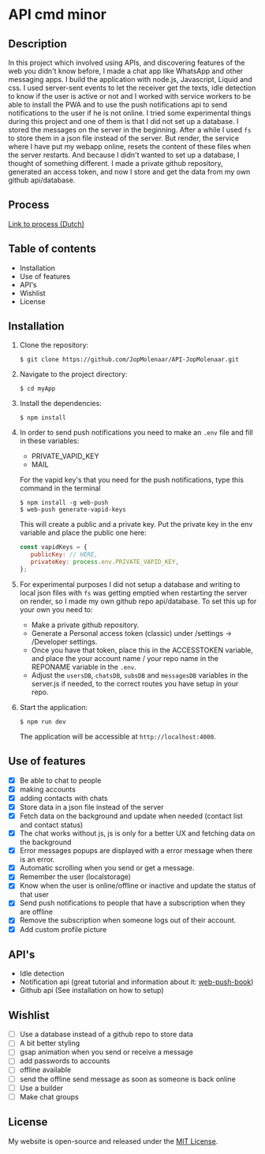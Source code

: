 # API cmd minor

## Description

In this project which involved using APIs, and discovering features of the web you didn't know before, I made a chat app like WhatsApp and other messaging apps. I build the application with node.js, Javascript, Liquid and css. I used server-sent events to let the receiver get the texts, idle detection to know if the user is active or not and I worked with service workers to be able to install the PWA and to use the push notifications api to send notifications to the user if he is not online. I tried some experimental things during this project and one of them is that I did not set up a database. I stored the messages on the server in the beginning. After a while I used `fs` to store them in a json file instead of the server. But render, the service where I have put my webapp online, resets the content of these files when the server restarts. And because I didn't wanted to set up a database, I thought of something different. I made a private github repository, generated an access token, and now I store and get the data from my own github api/database. 

## Process

[Link to process (Dutch) ](https://processjournal-jopmolenaar.onrender.com/processAPI)

## Table of contents

- Installation
- Use of features
- API's
- Wishlist
- License

## Installation

1. Clone the repository:

    ```
    $ git clone https://github.com/JopMolenaar/API-JopMolenaar.git
    ```
2. Navigate to the project directory:

   ```
   $ cd myApp
   ```

3. Install the dependencies:

   ```
   $ npm install
   ```

4. In order to send push notifications you need to make an `.env` file and fill in these variables:
   
   - PRIVATE_VAPID_KEY
   - MAIL

   For the vapid key's that you need for the push notifications, type this command in the terminal
   ```
   $ npm install -g web-push
   $ web-push generate-vapid-keys
   ```
   This will create a public and a private key. Put the private key in the env variable and place the public one here:

   ```js
   const vapidKeys = {
      publicKey: // HERE,
      privateKey: process.env.PRIVATE_VAPID_KEY,
   };
   ```

5. For experimental purposes I did not setup a database and writing to local json files with `fs` was getting emptied when restarting the server on render, so I made my own github repo api/database. To set this up for your own you need to:
   - Make a private github repository.
   - Generate a Personal access token (classic) under /settings -> /Developer settings. 
   - Once you have that token, place this in the ACCESSTOKEN variable, and place the your account name / your repo name in the REPONAME variable in the `.env`. 
   - Adjust the `usersDB`, `chatsDB`, `subsDB` and `messagesDB` variables in the server.js if needed, to the correct routes you have setup in your repo. 

6. Start the application:

   ```
   $ npm run dev
   ```

   The application will be accessible at `http://localhost:4000`.

## Use of features

- [x] Be able to chat to people 
- [x] making accounts
- [x] adding contacts with chats
- [x] Store data in a json file instead of the server
- [x] Fetch data on the background and update when needed (contact list and contact status)
- [x] The chat works without js, js is only for a better UX and fetching data on the background
- [x] Error messages popups are displayed with a error message when there is an error.
- [x] Automatic scrolling when you send or get a message. 
- [x] Remember the user (localstorage)
- [x] Know when the user is online/offline or inactive and update the status of that user
- [x] Send push notifications to people that have a subscription when they are offline
- [x] Remove the subscription when someone logs out of their account. 
- [x] Add custom profile picture 

## API's

- Idle detection
- Notification api (great tutorial and information about it: [web-push-book](https://web-push-book.gauntface.com/))
- Github api (See installation on how to setup)

## Wishlist

- [ ] Use a database instead of a github repo to store data
- [ ] A bit better styling
- [ ] gsap animation when you send or receive a message 
- [ ] add passwords to accounts
- [ ] offline available
- [ ] send the offline send message as soon as someone is back online
- [ ] Use a builder
- [ ] Make chat groups 

## License

My website is open-source and released under the [MIT License](LICENSE).